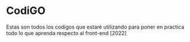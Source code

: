 # CodiGO

Estas son todos los codigos que estaré utilizando para poner en practica todo lo que aprenda respecto al front-end
[2022]
